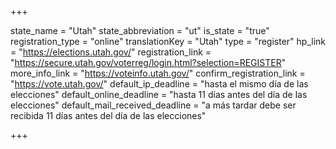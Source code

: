 +++

state_name = "Utah"
state_abbreviation = "ut"
is_state = "true"
registration_type = "online"
translationKey = "Utah"
type = "register"
hp_link = "https://elections.utah.gov/"
registration_link = "https://secure.utah.gov/voterreg/login.html?selection=REGISTER"
more_info_link = "https://voteinfo.utah.gov/"
confirm_registration_link = "https://vote.utah.gov/"
default_ip_deadline = "hasta el mismo día de las elecciones"
default_online_deadline = "hasta 11 días antes del día de las elecciones"
default_mail_received_deadline = "a más tardar debe ser recibida 11 días antes del día de las elecciones"

+++